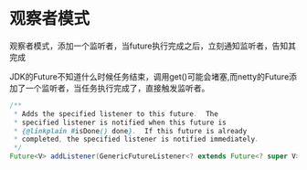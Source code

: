 # 观察者模式

观察者模式，添加一个监听者，当future执行完成之后，立刻通知监听者，告知其完成

JDK的Future不知道什么时候任务结束，调用get()可能会堵塞,而netty的Future添加了一个监听者，当任务执行完成了，直接触发监听者。

```java
/**
 * Adds the specified listener to this future.  The
 * specified listener is notified when this future is
 * {@linkplain #isDone() done}.  If this future is already
 * completed, the specified listener is notified immediately.
 */
Future<V> addListener(GenericFutureListener<? extends Future<? super V>> listener);
```

